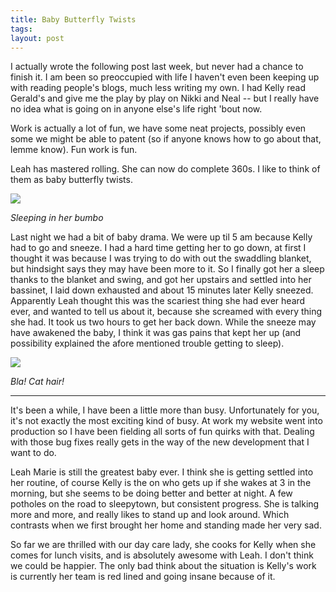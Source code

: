 ```yaml
---
title: Baby Butterfly Twists
tags: 
layout: post
---
```

I actually wrote the following post last week, but never had a chance to finish it.  I am been so preoccupied with life I haven't even been keeping up with reading people's blogs, much less writing my own. I had Kelly read Gerald's and give me the play by play on Nikki and Neal -- but I really have no idea what is going on in anyone else's life right 'bout now.  



Work is actually a lot of fun, we have some neat projects, possibly even some we might be able to patent (so if anyone knows how to go about that, lemme know).  Fun work is fun.



Leah has mastered rolling.  She can now do complete 360s.  I like to think of them as baby butterfly twists.



<img src="http://photos.fuzzymonk.com/leah/image/595/IMG_7538.JPG" class="picture" />

_Sleeping in her bumbo_



Last night we had a bit of baby drama.  We were up til 5 am because Kelly had to go and sneeze.  I had a hard time getting her to go down, at first I thought it was because I was trying to do with out the swaddling blanket, but hindsight says they may have been more to it.  So I finally got her a sleep thanks to the blanket and swing, and got her upstairs and settled into her bassinet, I laid down exhausted and about 15 minutes later Kelly sneezed.  Apparently Leah thought this was the scariest thing she had ever heard ever, and wanted to tell us about it, because she screamed with every thing she had. It took us two hours to get her back down.  While the sneeze may have awakened the baby, I think it was gas pains that kept her up (and possibility explained the afore mentioned trouble getting to sleep).



<img src="http://photos.fuzzymonk.com/leah/image/595/IMG_7497.JPG" class="picture" />

_Bla! Cat hair!_



<hr />



It's been a while, I have been a little more than busy.  Unfortunately for you, it's not exactly the most exciting kind of busy.  At work my website went into production so I have been fielding all sorts of fun quirks with that.  Dealing with those bug fixes really gets in the way of the new development that I want to do.  



Leah Marie is still the greatest baby ever.  I think she is getting settled into her routine, of course Kelly is the on who gets up if she wakes at 3 in the morning, but she seems to be doing better and better at night.  A few potholes on the road to sleepytown, but consistent progress. She is talking more and more, and really likes to stand up and look around.  Which contrasts when we first brought her home and standing made her very sad. 



So far we are thrilled with our day care lady, she cooks for Kelly when she comes for lunch visits, and is absolutely awesome with Leah.  I don't think we could be happier. The only bad think about the situation is Kelly's work is currently her team is red lined and going insane because of it.
